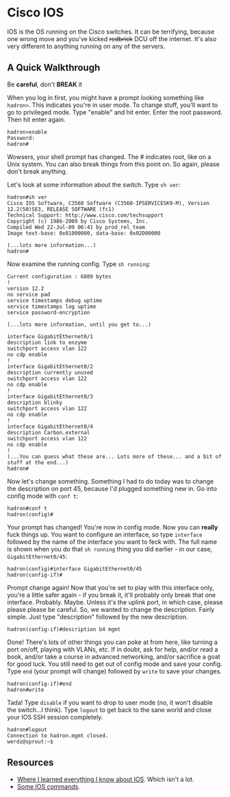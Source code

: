 # Cisco IOS

IOS is the OS running on the Cisco switches. It can be terrifying, because one
wrong move and you've kicked ~~redbrick~~ DCU off the internet. It's also
very different to anything running on any of the servers.

## A Quick Walkthrough

Be **careful**, don't **BREAK** it

When you log in first, you might have a prompt looking something like `hadron>`.
This indicates you're in user mode. To change stuff, you'll want to go to
privileged mode. Type "enable" and hit enter. Enter the root password. Then hit
enter again.

```text
hadron>enable
Password:
hadron#
```

Wowsers, your shell prompt has changed. The # indicates root, like on a Unix
system. You can also break things from this point on. So again, please don't
break anything.

Let's look at some information about the switch. Type `sh ver`:

``` text
hadron#sh ver
Cisco IOS Software, C3560 Software (C3560-IPSERVICESK9-M), Version 12.2(50)SE3, RELEASE SOFTWARE (fc1)
Technical Support: http://www.cisco.com/techsupport
Copyright (c) 1986-2009 by Cisco Systems, Inc.
Compiled Wed 22-Jul-09 06:41 by prod_rel_team
Image text-base: 0x01000000, data-base: 0x02D00000

(...lots more information...)
hadron#
```

Now examine the running config. Type `sh running`:

``` text
Current configuration : 6889 bytes
!
version 12.2
no service pad
service timestamps debug uptime
service timestamps log uptime
service password-encryption

(...lots more information, until you get to...)

interface GigabitEthernet0/1
description link to enzyme
switchport access vlan 122
no cdp enable
!
interface GigabitEthernet0/2
description currently unused
switchport access vlan 122
no cdp enable
!
interface GigabitEthernet0/3
description blinky
switchport access vlan 122
no cdp enable
!
interface GigabitEthernet0/4
description Carbon.external
switchport access vlan 122
no cdp enable
!
(...You can guess what these are... Lots more of these... and a bit of stuff at the end...)
hadron#
```

Now let's change something. Something I had to do today was to change the
description on port 45, because I'd plugged something new in. Go into config
mode with `conf t`:

``` text
hadron#conf t
hadron(config)#
```

Your prompt has changed! You're now in config mode. Now you can **really** fuck
things up. You want to configure an interface, so type `interface` followed by
the name of the interface you want to feck with. The full name is shown when
you do that `sh running` thing you did earlier - in our case,
`GigabitEthernet0/45`:

``` text
hadron(config)#interface GigabitEthernet0/45
hadron(config-if)#
```

Prompt change again! Now that you're set to play with this interface only,
you're a little safer again - if you break it, it'll probably only break that
one interface. Probably. Maybe. Unless it's the uplink port, in which case,
please please please be careful. So, we wanted to change the description. Fairly
simple. Just type "description" followed by the new description.

``` text
hadron(config-if)#description b4 mgmt
```

Done! There's lots of other things you can poke at from here, like turning a
port on/off, playing with VLANs, etc. If in doubt, ask for help, and/or read a
book, and/or take a course in advanced networking, and/or sacrifice a goat for
good luck. You still need to get out of config mode and save your config. Type
`end` (your prompt will change) followed by `write` to save your changes.

``` text
hadron(config-if)#end
hadron#write
```

Tada! Type `disable` if you want to drop to user mode (no, it won't disable
the switch...I think). Type `logout` to get back to the sane world and close
your IOS SSH session completely.

``` text
hadron#logout
Connection to hadron.mgmt closed.
werdz@sprout:~$
```

## Resources

* [Where I learned everything I know about IOS](http://eirik.sier.no/cisco-ios-cheat-sheet/).
  Which isn't a lot.
* [Some IOS commands](http://www.pantz.org/software/ios/ioscommands.html).
